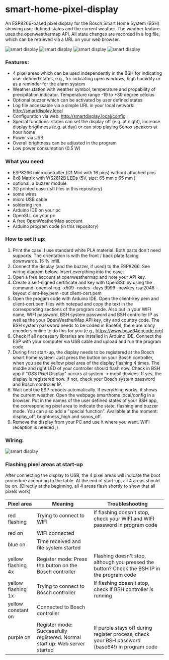 # smart-home-pixel-display
An ESP8266-based pixel display for the Bosch Smart Home System (BSH) showing user defined states and the current weather. The weather feature uses the openweathermap API. All state changes are recorded in a log file, which can be retrieved via a URL on your web browser.

![smart display](https://github.com/tobo-123/smart-home-pixel-display/blob/main/pictures/front.jpg)
![smart display](https://github.com/tobo-123/smart-home-pixel-display/blob/main/pictures/weather.jpg)
![smart display](https://github.com/tobo-123/smart-home-pixel-display/blob/main/pictures/weather_and_states.jpg)
![smart display](https://github.com/tobo-123/smart-home-pixel-display/blob/main/pictures/assembly.jpg)

### Features:

- 4 pixel areas which can be used independently in the BSH for indicating user defined states, e.g., for indicating open windows, high humidity or as a reminder for the alarm system
- Weather station with weather symbol, temperature and propability of precipitation indicator. Temperature range -19 to +39 degree celcius
- Optional buzzer which can be activated by user defined states
- Log file accessable via a simple URL in your local network: http://smartdisplay.local
- Configuration via web: http://smartdisplay.local/config
- Special functions: states can set the display off (e.g. at night), increase display brigthness (e.g. at day) or can stop playing Sonos speakers at hour home
- Power via USB
- Overall brightness can be adjusted in the program
- Low power consumption (0.5 W)

### What you need:

- ESP8266 microcontroller (D1 Mini with 16 pins) without attached pins
- 8x8 Matrix with WS2812B LEDs (5V, size: 65 mm x 65 mm )
- optional: a buzzer module
- 3D printed case (.stl files in this repository)
- some wires
- micro USB cable
- soldering iron
- Arduino IDE on your pc
- OpenSLL on your pc
- A free OpenWeatherMap account
- Arduino program code (in this repository)

### How to set it up:

1. Print the case. I use standard white PLA material. Both parts don't need supports. The orientation is with the front / back plate facing downwards. 15 % infill.
2. Connect the display (and the buzzer, if used) to the ESP8266. See wiring diagram below. Insert everything into the case.
3. Open a free account at openweathermap and note your API key.
4. Create a self-signed certificate and key with OpenSSL by using the command: openssl req -x509 -nodes -days 9999 -newkey rsa:2048 -keyout client-key.pem -out client-cert.pem
5. Open the progam code with Arduino IDE. Open the client-key.pem and client-cert.pem files with notepad and copy the text in the corresponding sections of the program code. Also put in your WIFI name, WIFI password, BSH system password and BSH controller IP as well as the your OpenWeatherMap API key, city and country code. The BSH system password needs to be coded in Base64, there are many encoders online to do this for you (e.g., https://www.base64encode.org)
6. Check if all necessary libraries are installed in Arduino IDE. Connect the ESP with your computer via USB cable and upload and run the program code.
7. During first start-up, the display needs to be registered at the Bosch smart home system: Just press the button on your Bosch controller, when you see the yellow pixel area of the display flashing 4 times. The middle and right LED of your controller should flash now. Check in BSH app if "OSS Pixel Display" occurs at system -> mobil devices. If yes, the display is registered now. If not, check your Bosch system password and Bosch controller IP.
8. Wait until the ESP reboots automatically. If everything works, it shows the current weather. Open the webpage smarthome.local/config in a browser. Put in the names of the user defined states of your BSH app, the corresponding pixel area to indicate the state, flashing and buzzer mode. You can also add a "special function". Available at the moment: display_off, brightness_high and sonos_off.
9. Remove the display from your PC and use it where you want. WIFI reception is needed ;)

### Wiring:

![smart display](https://github.com/tobo-123/smart-home-pixel-display/blob/main/pictures/smart_pixel_display_wiring.png)

### Flashing pixel areas at start-up

After connecting the display to USB, the 4 pixel areas will indicate the boot procedure according to the table. At the end of start-up, all 4 areas should be on. (Directly at the beginning, all 4 areas flash shortly to show that all pixels work)

| Pixel area       | Meaning                                                                     | Troubleshooting                                                                                |
| ---------------- | --------------------------------------------------------------------------- | ---------------------------------------------------------------------------------------------- |
|red flashing      | Trying to connect to WIFI                                                   | If flashing doesn't stop, check your WIFI and WIFI password in program code                    |
|red on            | WIFI connected                                                              |                                                                                                |
|blue on           | Time received and file system started                                       |                                                                                                |
|yellow flashing 4x| Register mode: Press the button on the Bosch controller                     | Flashing doesn't stop, although you pressed the button? Check the BSH IP in the program code   |
|yellow flashing 1x| Trying to connect to Bosch controller                                       | If flashing doesn't stop, check if BSH controller is running                                   |
|yellow constant on| Connected to Bosch controller                                               |                                                                                                | 
|purple on         | Register mode: Successfully registered. Normal start up: Web server started | If purple stays off during register process, check your BSH password (base64!) in program code |

